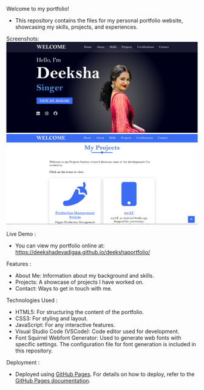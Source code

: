Welcome to my portfolio! 
- This repository contains the files for my personal portfolio website, showcasing my skills, projects, and experiences.

Screenshots:
![Homepage](HomePage.png)
![Projects Page](ProjectPage.png)

Live Demo :
- You can view my portfolio online at: https://deekshadevadigaa.github.io/deekshaportfolio/

Features :
- About Me: Information about my background and skills.
- Projects: A showcase of projects I have worked on.
- Contact: Ways to get in touch with me.
  
  
Technologies Used :
- HTML5: For structuring the content of the portfolio.
- CSS3: For styling and layout.
- JavaScript: For any interactive features.
- Visual Studio Code (VSCode): Code editor used for development.
- Font Squirrel Webfont Generator: Used to generate web fonts with specific settings. The configuration file for font generation is included in this repository.

Deployment :
- Deployed using [GitHub Pages](https://pages.github.com/). For details on how to deploy, refer to the [GitHub Pages documentation](https://docs.github.com/en/pages).
